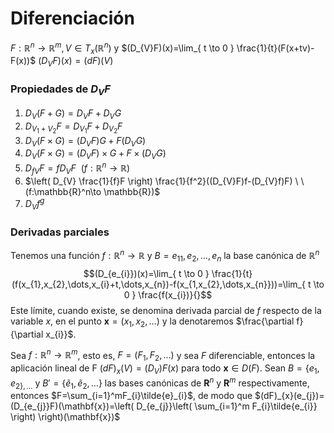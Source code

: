 # Diferenciación
$F:\mathbb{R}^n\to \mathbb{R}^m,V\in T_{x}(\mathbb{R}^n)$ y $(D_{V}F)(x)=\lim_{ t \to 0 } \frac{1}{t}(F(x+tv)-F(x))$
$(D_{V}F)(x)=(dF)(V)$

### Propiedades de $D_{V}F$
1. $D_{V}(F+G)=D_{V}F+D_{V}G$
2. $D_{V_{1}+V_{2}}F=D_{V_{1}}F+D_{V_{2}}F$
3. $D_{V}(F\times G)=(D_{V}F)G+F(D_{V}G)$
4. $D_{V}(F\times G)=(D_{V}F)\times G+F\times(D_{V}G)$
5. $D_{fV}F=fD_{V}F \ \ (f:\mathbb{R}^n\to\mathbb{R})$
6. $\left( D_{V} \frac{1}{f}F \right) \frac{1}{f^2}((D_{V}F)f-(D_{V}f)F) \ \ (f:\mathbb{R}^n\to \mathbb{R})$
7. $D_{V}f^g$

### Derivadas parciales
Tenemos una función $f:\mathbb{R}^n \to \mathbb{R}$ y $B={e_{11}, e_{2},\dots,e_{n}}$ la base canónica de $\mathbb{R}^n$
$$(D_{e_{i}})(x)=\lim_{ t \to 0 } \frac{1}{t}(f(x_{1},x_{2},\dots,x_{i}+t,\dots,x_{n})-f(x_{1,x_{2},\dots,x_{n}}))=\lim_{ t \to 0 } \frac{f(x_{i})}{}$$
Este límite, cuando existe, se denomina derivada parcial de $f$ respecto de la variable $x$, en el punto $\mathbf{x}=(x_{1},x_{2},\dots)$ y la denotaremos $\frac{\partial f}{\partial x_{i}}$.

Sea $f:\mathbb{R}^n \to \mathbb{R}^m$, esto es, $F=(F_{1},F_{2},\dots)$ y sea $F$ diferenciable, entonces la aplicación lineal de F $(dF)_{x}(V)=(D_{V})F(x)$ para todo $\mathbf{x}\in D(F)$.
Sean $B=\{e_{1},e_{2\},\dots}$ y $B'=\{ \tilde{e}_{1},\tilde{e}_{2},\dots \}$ las bases canónicas de $\mathbf{R}^n$ y $\mathbf{R}^m$ respectivamente, entonces $F=\sum_{i=1}^mF_{i}\tilde{e}_{i}$, de modo que $(dF)_{x}(e_{j})=(D_{e_{j}}F)(\mathbf{x})=\left( D_{e_{j}}\left( \sum_{i=1}^m F_{i}\tilde{e_{i}} \right) \right)(\mathbf{x})$ 